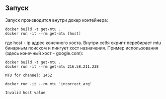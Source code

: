 ## Запуск

Запуск производится внутри докер контейнера:

```
docker build -t get-mtu .
docker run -it --rm get-mtu [host]
```
где host - ip адрес конечного хоста. Внутри себя скрипт перебирает mtu бинарным поиском и пингует хост назначения.
Пример использования (здесь конечный хост - google.com):

```
docker build -t get-mtu .
docker run -it --rm get-mtu 216.58.211.238
```
```
MTU for channel: 1452
```
```
docker run -it --rm mtu 'incorrect_arg'
```
```
Invalid host value
```
